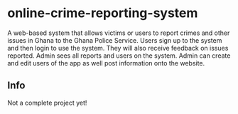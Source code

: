 # online-crime-reporting-system
A web-based system that allows victims or users to report crimes and other issues in Ghana to the Ghana Police Service. Users sign up to the system and then login to use the system. They will also receive feedback on issues reported.
Admin sees all reports and users on the system. Admin can create and edit users of the app as well post information onto the website.
## Info
Not a complete project yet!
